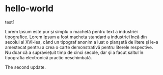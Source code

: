 # hello-world
test1

Lorem Ipsum este pur şi simplu o machetă pentru text a industriei tipografice. Lorem Ipsum a fost macheta standard a industriei încă din secolul al XVI-lea, când un tipograf anonim a luat o planşetă de litere şi le-a amestecat pentru a crea o carte demonstrativă pentru literele respective. Nu doar că a supravieţuit timp de cinci secole, dar şi a facut saltul în tipografia electronică practic neschimbată. 

The second update.

